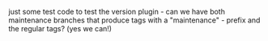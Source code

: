 just some test code to test the version plugin - can we have both maintenance branches that produce tags with a "maintenance" - prefix and the regular tags? (yes we can!)
